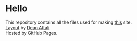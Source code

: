 # Hello
This repository contains all the files used for making [this](htttps://shiv12spingo.github.io) site.  
[Layout](https://deanattali.com/beautiful-jekyll/) by [Dean Attali](https://deanattali.com/).  
Hosted by GitHub Pages.
